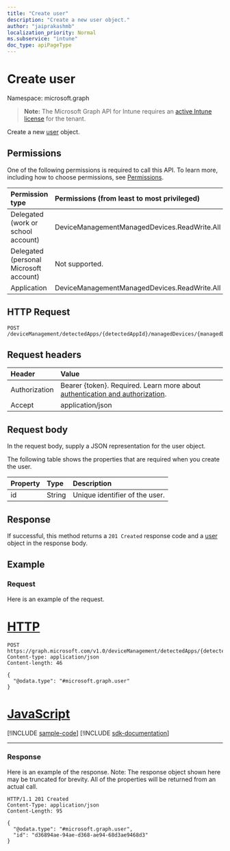 ```yaml
---
title: "Create user"
description: "Create a new user object."
author: "jaiprakashmb"
localization_priority: Normal
ms.subservice: "intune"
doc_type: apiPageType
---
```


# Create user

Namespace: microsoft.graph

> **Note:** The Microsoft Graph API for Intune requires an [active Intune license](https://go.microsoft.com/fwlink/?linkid=839381) for the tenant.

Create a new [user](../resources/intune-devices-user.md) object.

## Permissions
One of the following permissions is required to call this API. To learn more, including how to choose permissions, see [Permissions](/graph/permissions-reference).

|Permission type|Permissions (from least to most privileged)|
|:---|:---|
|Delegated (work or school account)|DeviceManagementManagedDevices.ReadWrite.All|
|Delegated (personal Microsoft account)|Not supported.|
|Application|DeviceManagementManagedDevices.ReadWrite.All|

## HTTP Request
<!-- {
  "blockType": "ignored"
}
-->
``` http
POST /deviceManagement/detectedApps/{detectedAppId}/managedDevices/{managedDeviceId}/users
```

## Request headers
|Header|Value|
|:---|:---|
|Authorization|Bearer {token}. Required. Learn more about [authentication and authorization](/graph/auth/auth-concepts).|
|Accept|application/json|

## Request body
In the request body, supply a JSON representation for the user object.

The following table shows the properties that are required when you create the user.

|Property|Type|Description|
|:---|:---|:---|
|id|String|Unique identifier of the user.|



## Response
If successful, this method returns a `201 Created` response code and a [user](../resources/intune-devices-user.md) object in the response body.

## Example

### Request
Here is an example of the request.

# [HTTP](#tab/http)
<!-- { "blockType": "request" , "name" : "intune_devices_user_create_create_user" }-->
``` http
POST https://graph.microsoft.com/v1.0/deviceManagement/detectedApps/{detectedAppId}/managedDevices/{managedDeviceId}/users
Content-type: application/json
Content-length: 46

{
  "@odata.type": "#microsoft.graph.user"
}
```

# [JavaScript](#tab/javascript)
[!INCLUDE [sample-code](../includes/snippets/javascript/intune-devices-user-create-create-user-javascript-snippets.md)]
[!INCLUDE [sdk-documentation](../includes/snippets/snippets-sdk-documentation-link.md)]

---

### Response
Here is an example of the response. Note: The response object shown here may be truncated for brevity. All of the properties will be returned from an actual call.

<!-- { "blockType": "response" , "@odata.type" : "microsoft.graph.user" }-->
``` http
HTTP/1.1 201 Created
Content-Type: application/json
Content-Length: 95

{
  "@odata.type": "#microsoft.graph.user",
  "id": "d36894ae-94ae-d368-ae94-68d3ae9468d3"
}
```
